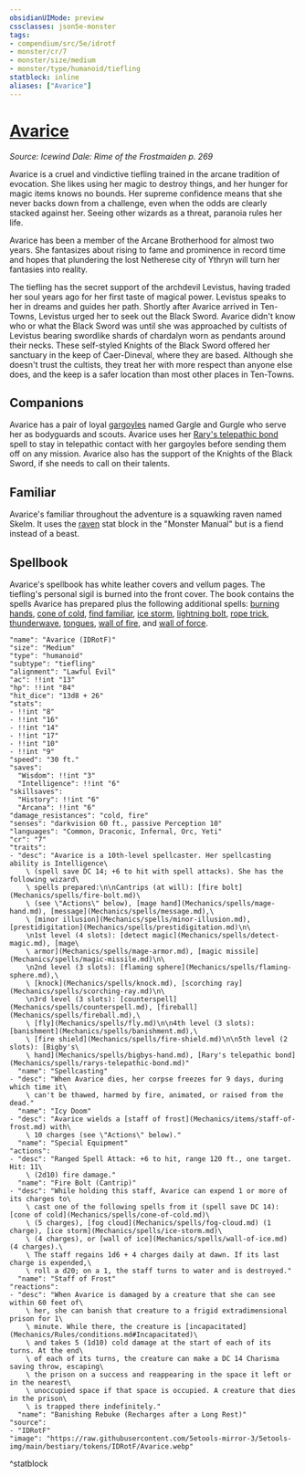 ```yaml
---
obsidianUIMode: preview
cssclasses: json5e-monster
tags:
- compendium/src/5e/idrotf
- monster/cr/7
- monster/size/medium
- monster/type/humanoid/tiefling
statblock: inline
aliases: ["Avarice"]
---
```

# [Avarice](Mechanics\bestiary\npc/avarice-idrotf.md)
*Source: Icewind Dale: Rime of the Frostmaiden p. 269*  

Avarice is a cruel and vindictive tiefling trained in the arcane tradition of evocation. She likes using her magic to destroy things, and her hunger for magic items knows no bounds. Her supreme confidence means that she never backs down from a challenge, even when the odds are clearly stacked against her. Seeing other wizards as a threat, paranoia rules her life.

Avarice has been a member of the Arcane Brotherhood for almost two years. She fantasizes about rising to fame and prominence in record time and hopes that plundering the lost Netherese city of Ythryn will turn her fantasies into reality.

The tiefling has the secret support of the archdevil Levistus, having traded her soul years ago for her first taste of magical power. Levistus speaks to her in dreams and guides her path. Shortly after Avarice arrived in Ten-Towns, Levistus urged her to seek out the Black Sword. Avarice didn't know who or what the Black Sword was until she was approached by cultists of Levistus bearing swordlike shards of chardalyn worn as pendants around their necks. These self-styled Knights of the Black Sword offered her sanctuary in the keep of Caer-Dineval, where they are based. Although she doesn't trust the cultists, they treat her with more respect than anyone else does, and the keep is a safer location than most other places in Ten-Towns.

## Companions

Avarice has a pair of loyal [gargoyles](Mechanics/bestiary/elemental/gargoyle.md) named Gargle and Gurgle who serve her as bodyguards and scouts. Avarice uses her [Rary's telepathic bond](Mechanics/spells/rarys-telepathic-bond.md) spell to stay in telepathic contact with her gargoyles before sending them off on any mission. Avarice also has the support of the Knights of the Black Sword, if she needs to call on their talents.

## Familiar

Avarice's familiar throughout the adventure is a squawking raven named Skelm. It uses the [raven](Mechanics/bestiary/beast/raven.md) stat block in the "Monster Manual" but is a fiend instead of a beast.

## Spellbook

Avarice's spellbook has white leather covers and vellum pages. The tiefling's personal sigil is burned into the front cover. The book contains the spells Avarice has prepared plus the following additional spells: [burning hands](Mechanics/spells/burning-hands.md), [cone of cold](Mechanics/spells/cone-of-cold.md), [find familiar](Mechanics/spells/find-familiar.md), [ice storm](Mechanics/spells/ice-storm.md), [lightning bolt](Mechanics/spells/lightning-bolt.md), [rope trick](Mechanics/spells/rope-trick.md), [thunderwave](Mechanics/spells/thunderwave.md), [tongues](Mechanics/spells/tongues.md), [wall of fire](Mechanics/spells/wall-of-fire.md), and [wall of force](Mechanics/spells/wall-of-force.md).

```statblock
"name": "Avarice (IDRotF)"
"size": "Medium"
"type": "humanoid"
"subtype": "tiefling"
"alignment": "Lawful Evil"
"ac": !!int "13"
"hp": !!int "84"
"hit_dice": "13d8 + 26"
"stats":
- !!int "8"
- !!int "16"
- !!int "14"
- !!int "17"
- !!int "10"
- !!int "9"
"speed": "30 ft."
"saves":
  "Wisdom": !!int "3"
  "Intelligence": !!int "6"
"skillsaves":
  "History": !!int "6"
  "Arcana": !!int "6"
"damage_resistances": "cold, fire"
"senses": "darkvision 60 ft., passive Perception 10"
"languages": "Common, Draconic, Infernal, Orc, Yeti"
"cr": "7"
"traits":
- "desc": "Avarice is a 10th-level spellcaster. Her spellcasting ability is Intelligence\
    \ (spell save DC 14; +6 to hit with spell attacks). She has the following wizard\
    \ spells prepared:\n\nCantrips (at will): [fire bolt](Mechanics/spells/fire-bolt.md)\
    \ (see \"Actions\" below), [mage hand](Mechanics/spells/mage-hand.md), [message](Mechanics/spells/message.md),\
    \ [minor illusion](Mechanics/spells/minor-illusion.md), [prestidigitation](Mechanics/spells/prestidigitation.md)\n\
    \n1st level (4 slots): [detect magic](Mechanics/spells/detect-magic.md), [mage\
    \ armor](Mechanics/spells/mage-armor.md), [magic missile](Mechanics/spells/magic-missile.md)\n\
    \n2nd level (3 slots): [flaming sphere](Mechanics/spells/flaming-sphere.md),\
    \ [knock](Mechanics/spells/knock.md), [scorching ray](Mechanics/spells/scorching-ray.md)\n\
    \n3rd level (3 slots): [counterspell](Mechanics/spells/counterspell.md), [fireball](Mechanics/spells/fireball.md),\
    \ [fly](Mechanics/spells/fly.md)\n\n4th level (3 slots): [banishment](Mechanics/spells/banishment.md),\
    \ [fire shield](Mechanics/spells/fire-shield.md)\n\n5th level (2 slots): [Bigby's\
    \ hand](Mechanics/spells/bigbys-hand.md), [Rary's telepathic bond](Mechanics/spells/rarys-telepathic-bond.md)"
  "name": "Spellcasting"
- "desc": "When Avarice dies, her corpse freezes for 9 days, during which time it\
    \ can't be thawed, harmed by fire, animated, or raised from the dead."
  "name": "Icy Doom"
- "desc": "Avarice wields a [staff of frost](Mechanics/items/staff-of-frost.md) with\
    \ 10 charges (see \"Actions\" below)."
  "name": "Special Equipment"
"actions":
- "desc": "Ranged Spell Attack: +6 to hit, range 120 ft., one target. Hit: 11\
    \ (2d10) fire damage."
  "name": "Fire Bolt (Cantrip)"
- "desc": "While holding this staff, Avarice can expend 1 or more of its charges to\
    \ cast one of the following spells from it (spell save DC 14): [cone of cold](Mechanics/spells/cone-of-cold.md)\
    \ (5 charges), [fog cloud](Mechanics/spells/fog-cloud.md) (1 charge), [ice storm](Mechanics/spells/ice-storm.md)\
    \ (4 charges), or [wall of ice](Mechanics/spells/wall-of-ice.md) (4 charges).\
    \ The staff regains 1d6 + 4 charges daily at dawn. If its last charge is expended,\
    \ roll a d20; on a 1, the staff turns to water and is destroyed."
  "name": "Staff of Frost"
"reactions":
- "desc": "When Avarice is damaged by a creature that she can see within 60 feet of\
    \ her, she can banish that creature to a frigid extradimensional prison for 1\
    \ minute. While there, the creature is [incapacitated](Mechanics/Rules/conditions.md#Incapacitated)\
    \ and takes 5 (1d10) cold damage at the start of each of its turns. At the end\
    \ of each of its turns, the creature can make a DC 14 Charisma saving throw, escaping\
    \ the prison on a success and reappearing in the space it left or in the nearest\
    \ unoccupied space if that space is occupied. A creature that dies in the prison\
    \ is trapped there indefinitely."
  "name": "Banishing Rebuke (Recharges after a Long Rest)"
"source":
- "IDRotF"
"image": "https://raw.githubusercontent.com/5etools-mirror-3/5etools-img/main/bestiary/tokens/IDRotF/Avarice.webp"
```
^statblock
